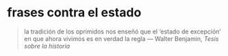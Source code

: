 # frases contra el estado

 > 
 > la tradición de los  oprimidos nos enseñó que el ‘estado de excepción’ en que ahora vivimos es en  verdad la regla
 > — Walter Benjamin, *Tesis sobre la historia*
